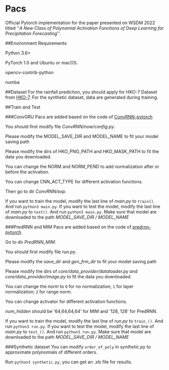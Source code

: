 # Pacs

Official Pytorch implementation for the paper presented on 
WSDM 2022 titled ''*A New Class of Polynomial Activation 
Functions of Deep Learning for Precipitation Forecasting*''.

##Environment Requirements

Python 3.6+

PyTorch 1.0 and Ubuntu or macOS.

opencv-contrib-python

numba

##Dataset
For the rainfall prediction, you should apply for HKO-7 Dataset from [HKO-7](https://github.com/sxjscience/HKO-7).
For the synthetic dataset, data are generated during training.

##Train and Test

###ConvGRU
Pacs are added based on the code of [ConvRNN-pytorch](https://github.com/Hzzone/Precipitation-Nowcasting)

You should first modify file *ConvRNN/now/config.py*. 

Please modify the MODEL_SAVE_DIR and MODEL_NAME to fit your model saving path

Please modify the dirs of HKO_PNG_PATH and HKO_MASK_PATH to fit the data you downloaded.

You can change the NORM and NORM_PEND to add normalization after or before the activation.

You can change CNN_ACT_TYPE for different activation functions.

Then go to dir *ConvRNN/exp*.

If you want to train the model, modify the last line of *main.py* to `train()`.
And run `python3 main.py`.
If you want to test the model, modify the last line of *main.py* to `test()`.
And run `python3 main.py`. Make sure that model are downloaded to the path *MODEL_SAVE_DIR / MODEL_NAME*

###PredRNN and MIM
Pacs are added based on the code of [predrnn-pytorch](https://github.com/thuml/predrnn-pytorch)

Go to dir *PredRNN_MIM*.

You should first modify file *run.py*. 

Please modify the *save_dir* and *gen_frm_dir* to fit your model saving path

Please modify the dirs of *core/data_provider/dataloader.py* and *core/data_provider/image.py* to fit the data you downloaded.

You can change the *norm* to `0` for no normalization; `1` for layer normalization; `2` for range norm.

You can change activator for different activation functions.

*num_hidden* should be '64,64,64,64' for MIM and '128, 128' for PredRNN.

If you want to train the model, modify the last line of *run.py* to `train_()`.
And run `python3 run.py`.
If you want to test the model, modify the last line of *main.py* to `test_()`.
And run `python3 run.py`. Make sure that model are downloaded to the path *MODEL_SAVE_DIR / MODEL_NAME*

###Synthetic dataset
You can modify `order_of_poly` in *synthetic.py* to approximate polynomials of different orders.

Run `python3 synthetic.py`, you can get an *.xls* file for results.
